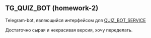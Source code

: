 ## TG_QUIZ_BOT (homework-2)

Telegram-bot, являющийся интерфейсом для [QUIZ_BOT_SERVICE](https://github.com/dimayasha7123/quiz_service)

Достаточно сырая и некрасивая версия, хочу переделать.
